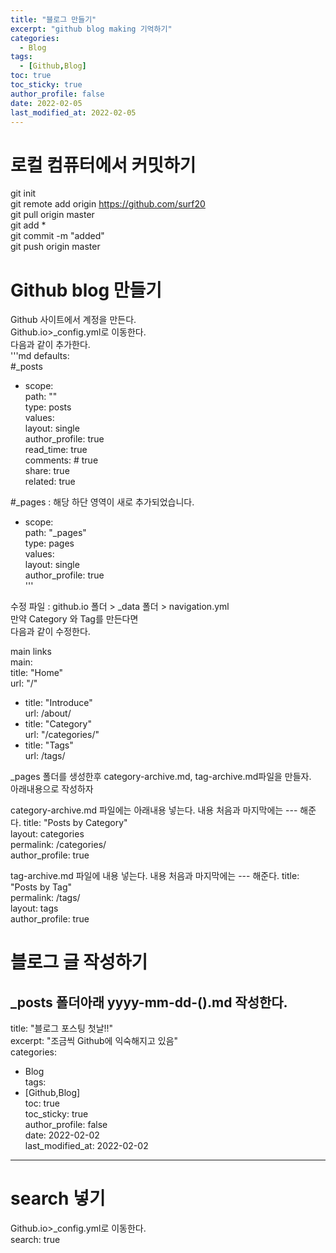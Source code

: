 ```yaml
---
title: "블로그 만들기"
excerpt: "github blog making 기억하기"
categories: 
  - Blog
tags: 
  - [Github,Blog]
toc: true
toc_sticky: true
author_profile: false
date: 2022-02-05
last_modified_at: 2022-02-05
---
```


# 로컬 컴퓨터에서 커밋하기  
git init  
git remote add origin https://github.com/surf20  
git pull origin master  
git add *  
git commit -m "added"  
git push origin master  

# Github blog 만들기  
Github 사이트에서 계정을 만든다.  
Github.io>_config.yml로 이동한다.  
다음과 같이 추가한다.  
'''md
defaults:  
  #_posts  
  - scope:  
      path: ""  
      type: posts  
    values:  
      layout: single  
      author_profile: true  
      read_time: true  
      comments: # true  
      share: true  
      related: true  
  
  #_pages                        : 해당 하단 영역이 새로 추가되었습니다.  
  - scope:  
      path: "_pages"  
      type: pages  
    values:  
      layout: single  
      author_profile: true  
'''

수정 파일 : github.io 폴더 > _data 폴더 > navigation.yml  
만약 Category 와 Tag를 만든다면  
다음과 같이 수정한다.  

main links  
main:  
   title: "Home"  
   url: "/"  
  - title: "Introduce"  
    url: /about/  
  - title: "Category"  
    url: "/categories/"  
  - title: "Tags"  
    url: /tags/  
 
 _pages 폴더를 생성한후 category-archive.md, tag-archive.md파일을 만들자.  
 아래내용으로 작성하자  

category-archive.md 파일에는 아래내용 넣는다. 내용 처음과 마지막에는 --- 해준다.
title: "Posts by Category"  
layout: categories  
permalink: /categories/  
author_profile: true  


tag-archive.md 파일에 내용 넣는다. 내용 처음과 마지막에는 --- 해준다.
title: "Posts by Tag"  
permalink: /tags/  
layout: tags  
author_profile: true  
 

# 블로그 글 작성하기  
_posts 폴더아래 yyyy-mm-dd-().md 작성한다.  
---  
title: "블로그 포스팅 첫날!!"  
excerpt: "조금씩 Github에 익숙해지고 있음"  
categories:   
  - Blog  
tags:   
  - [Github,Blog]  
toc: true  
toc_sticky: true  
author_profile: false  
date: 2022-02-02  
last_modified_at: 2022-02-02  
---  
# search 넣기  
Github.io>_config.yml로 이동한다.  
search: true  


